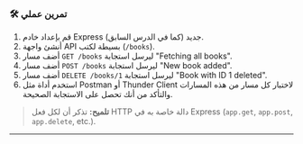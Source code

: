 ### 🛠️ تمرين عملي
1.  قم بإعداد خادم Express جديد (كما في الدرس السابق).
2.  أنشئ واجهة API بسيطة لكتب (`/books`).
3.  أضف مسار `GET /books` ليرسل استجابة "Fetching all books".
4.  أضف مسار `POST /books` ليرسل استجابة "New book added".
5.  أضف مسار `DELETE /books/1` ليرسل استجابة "Book with ID 1 deleted".
6.  استخدم أداة مثل Postman أو Thunder Client لاختبار كل مسار من هذه المسارات والتأكد من أنك تحصل على الاستجابة الصحيحة.

> **تلميح:** تذكر أن لكل فعل HTTP دالة خاصة به في Express (`app.get`, `app.post`, `app.delete`, etc.).

---
